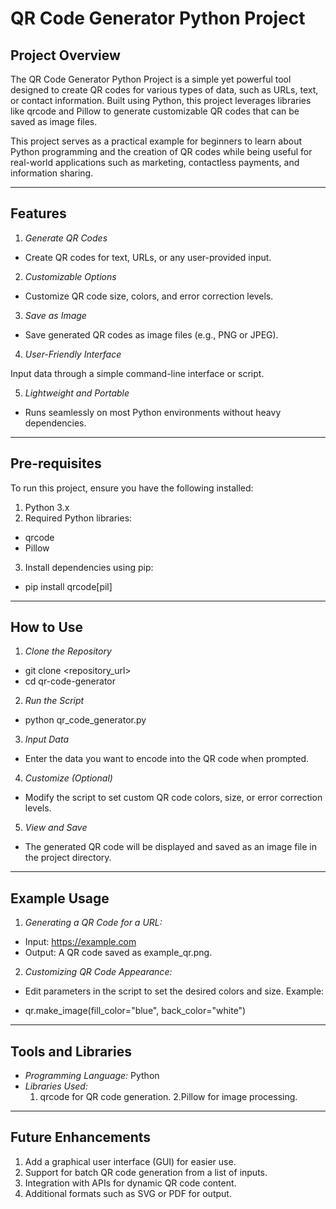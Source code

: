 # QR Code Generator Python Project

## Project Overview

The QR Code Generator Python Project is a simple yet powerful tool designed to create QR codes for various types of data, such as URLs, text, or contact information. Built using Python, this project leverages libraries like qrcode and Pillow to generate customizable QR codes that can be saved as image files.

This project serves as a practical example for beginners to learn about Python programming and the creation of QR codes while being useful for real-world applications such as marketing, contactless payments, and information sharing.

----


## Features

1. *Generate QR Codes*

- Create QR codes for text, URLs, or any user-provided input.

2. *Customizable Options*

- Customize QR code size, colors, and error correction levels.

3. *Save as Image*

- Save generated QR codes as image files (e.g., PNG or JPEG).

4. *User-Friendly Interface*

Input data through a simple command-line interface or script.

5. *Lightweight and Portable*

- Runs seamlessly on most Python environments without heavy dependencies.
---

## Pre-requisites

To run this project, ensure you have the following installed:

1. Python 3.x
2. Required Python libraries:
- qrcode
- Pillow
3. Install dependencies using pip:

- pip install qrcode[pil]

---

## How to Use
1. *Clone the Repository*
 
- git clone <repository_url>
- cd qr-code-generator

2. *Run the Script*

- python qr_code_generator.py

3. *Input Data*
- Enter the data you want to encode into the QR code when prompted.

4. *Customize (Optional)*
- Modify the script to set custom QR code colors, size, or error correction levels.

5. *View and Save*
- The generated QR code will be displayed and saved as an image file in the project directory.
---

## Example Usage
1. *Generating a QR Code for a URL:*
- Input: https://example.com
- Output: A QR code saved as example_qr.png.

2. *Customizing QR Code Appearance:*
   
- Edit parameters in the script to set the desired colors and size. Example:
  
- qr.make_image(fill_color="blue", back_color="white")
---
## Tools and Libraries
- *Programming Language:* Python
- *Libraries Used:*
  1. qrcode for QR code generation.
  2.Pillow for image processing.
---

## Future Enhancements
1. Add a graphical user interface (GUI) for easier use.
2. Support for batch QR code generation from a list of inputs.
3. Integration with APIs for dynamic QR code content.
4. Additional formats such as SVG or PDF for output.

